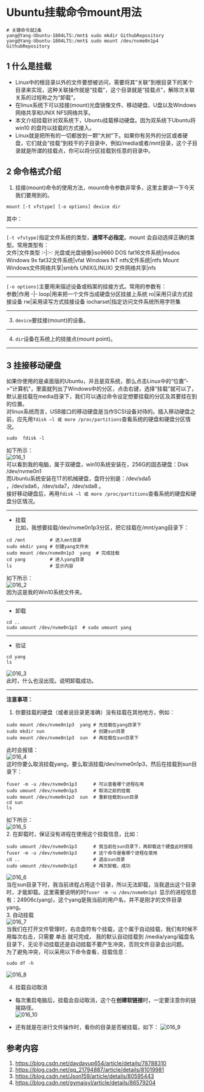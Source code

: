# Ubuntu挂载命令mount用法       

```shell
# 关键命令就2条
yang@Yang-Ubuntu-1804LTS:/mnt$ sudo mkdir GithubRepository
yang@Yang-Ubuntu-1804LTS:/mnt$ sudo mount /dev/nvme0n1p4 GithubRepository
```


## 1 什么是挂载  
- Linux中的根目录以外的文件要想被访问，需要将其“关联”到根目录下的某个目录来实现，这种关联操作就是“挂载”，这个目录就是“挂载点”，解除次关联关系的过程称之为“卸载”。  
- 在linux系统下可以挂接(mount)光盘镜像文件、移动硬盘、U盘以及Windows网络共享和UNIX NFS网络共享。  
- 本文介绍挂载针对双系统下，Ubuntu挂载移动硬盘。因为双系统下Ubuntu将win10 的盘符以挂载的方式接入。  
- Linux就是把所有的一切都放到一颗“大树”下。如果你有另外的分区或者硬盘，它们就会“挂载”到枝干的子目录中，例如/media或者/mnt目录，这个子目录就是所谓的挂载点，你可以将分区挂载到任意的目录中。  
## 2 命令格式介绍  
1. 挂接(mount)命令的使用方法，mount命令参数非常多，这里主要讲一下今天我们要用到的。  
```shell
mount [-t vfstype] [-o options] device dir
```
其中：  

------
`[-t vfstype]`指定文件系统的类型，**通常不必指定**。mount 会自动选择正确的类型。常用类型有：  
文件|文件类型
:-|:-:
光盘或光盘镜像|iso9660
DOS fat16文件系统|msdos
Windows 9x fat32文件系统|vfat
Windows NT ntfs文件系统|ntfs
Mount Windows文件网络共享|smbfs
UNIX(LINUX) 文件网络共享|nfs  

-----
 `[-o options]`主要用来描述设备或档案的挂接方式。常用的参数有：  
参数|作用
-|-
loop|用来把一个文件当成硬盘分区挂接上系统
ro|采用只读方式挂接设备
rw|采用读写方式挂接设备
iocharset|指定访问文件系统所用字符集     

-----
3. `device`要挂接(mount)的设备。     
   
-----
4. `dir`设备在系统上的挂接点(mount point)。  

-----

## 3 挂接移动硬盘    
如果你使用的是桌面版的Ubuntu，并且是双系统，那么点击Linux中的“位置”->"计算机"，里面就列出了Windows中的分区，点击右键，选择“挂载”就可以了，默认是挂载在media目录下，我们可以通过命令设定想要挂载的分区及其要挂在到的位置。  
对linux系统而言，USB接口的移动硬盘是当作SCSI设备对待的。插入移动硬盘之前，应先用`fdisk –l 或 more /proc/partitions`查看系统的硬盘和硬盘分区情况。   

```shell
sudo  fdisk -l
```
如下所示：  
![016_1](./img/016_1.png)  
可以看到我的电脑，属于双硬盘，win10系统安装在，256G的固态硬盘：Disk /dev/nvme0n1  
而Ubuntu系统安装在1T的机械硬盘，盘符分别是：/dev/sda5 ，/dev/sda6，/dev/sda7，/dev/sda8  。  
接好移动硬盘后，再用`fdisk –l 或 more /proc/partitions`查看系统的硬盘和硬盘分区情况。    

---
- 挂载  
比如，我想要挂载/dev/nvme0n1p3分区，把它挂载在/mnt/yang目录下：  

```shell
cd /mnt         # 进入mnt目录  
sudo mkdir yang # 创建yang文件夹
sudo mount /dev/nvme0n1p3  yang  # 完成挂载 
cd yang 		# 进入yang目录
ls 				# 显示内容
```
如下所示：   
![016_2](./img/016_2.png)   
因为这是我的Win10系统文件夹。  

---
- 卸载  
```shell
cd ..
sudo umount /dev/nvme0n1p3  # sudo umount yang
```

---
- 验证  
```shell
cd yang
ls
```
![016_3](./img/016_3.png)  
此时，什么也没出现。说明卸载成功。  

---
**注意事项：**  
1. 你要挂载的硬盘（或者说目录更准确）没有挂载在其他地方，例如：  
```shell
sudo mount /dev/nvme0n1p3  yang # 先挂载在yang目录下
sudo mkdir sun 					# 创建sun目录
sudo mount /dev/nvme0n1p3  sun	# 再挂载在sun目录下
```
此时会报错：  
![016_4](./img/016_4.png)   
这时你要么取消挂载yang，要么取消挂载/dev/nvme0n1p3，然后在挂载到sun目录下：  
```shell
fuser -m -u /dev/nvme0n1p3 		# 可以查看哪个进程在用
sudo umount /dev/nvme0n1p3		# 取消之前的挂载
sudo mount /dev/nvme0n1p3  sun	# 重新挂载到sun目录
cd sun
ls
```
如下所示：   
![016_5](./img/016_5.png)   
2. 在卸载时，保证没有进程在使用这个挂载信息，比如：  
```shell
sudo umount /dev/nvme0n1p3  	# 我当前在sun目录下，再卸载这个硬盘此时报错
fuser -m -u /dev/nvme0n1p3 		# 这个命令是看哪个进程在使用
cd ..							# 退出sun目录
sudo umount /dev/nvme0n1p3		# 再次卸载，成功
```
![016_6](./img/016_6.png)    
当在sun目录下时，我当前进程占用这个目录，所以无法卸载，当我退出这个目录时，才能卸载。这里需要说明的时`fuser -m -u /dev/nvme0n1p3 `显示的进程信息有：24906c(yang)，这个yang是我当前的用户名，并不是刚才的文件目录yang。  
3. 自动挂载  
![016_7](./img/016_7.png)   
当我们在打开文件管理时，右击盘符有个挂载，这个属于自动挂载，我们有时候不用每次右击，只需要 单击 就可完成， 我的默认自动挂载到 /media/yang/磁盘名目录下，无论手动挂载还是自动挂载不要产生冲突，否则文件目录会出问题。   
为了避免冲突，可以采用以下命令查看，挂载信息：  

```shell
sudo df -h
```
![016_8](./img/016_8.png)   

4. 挂载自动取消  
- 每次重启电脑后，挂载会自动取消，这个在**创建软链接**时，一定要注意你的链接路径。     
![016_10](./img/016_10.png)    

- 还有就是在进行文件操作时，看你的目录是否被挂载，如下：
![016_9](./img/016_9.png)   


## 参考内容  
1. https://blog.csdn.net/daydayup654/article/details/78788310  
2. https://blog.csdn.net/qq_21794887/article/details/81019981  
3. https://blog.csdn.net/Json159/article/details/80595443  
4. https://blog.csdn.net/gymaisyl/article/details/86579204  


